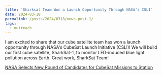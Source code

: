 ```yaml
---
title: 'Sharksat Team Won a Launch Opportunity Through NASA’s CSLI'
date: 2024-03-18
permalink: /posts/2024/0318/news-post-1/
tags:
  - outreach
---
```


I am excited to share that our cube satellite team has won a launch opportunity through NASA's CubeSat Launch Initiative (CSLI)! We will build our first cube satellite, SharkSat-1, to monitor LED-induced blue light pollution across Earth. Great work, SharkSat Team!

[NASA Selects New Round of Candidates for CubeSat Missions to Station](https://www.nasa.gov/centers-and-facilities/kennedy/nasa-selects-new-round-of-candidates-for-cubesat-missions-to-station/)
